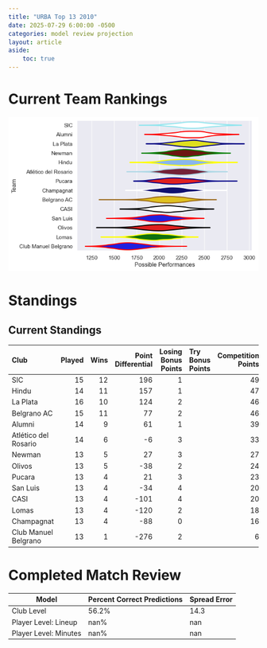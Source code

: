 ```yaml
---  
title: "URBA Top 13 2010"  
date: 2025-07-29 6:00:00 -0500  
categories: model review projection  
layout: article  
aside:  
    toc: true  
---
```

# Current Team Rankings


![Club Rankings](plots/rankings_URBA_Top_13_2010.png)
# Standings

## Current Standings


| Club                 |   Played |   Wins |   Point Differential |   Losing Bonus Points | Try Bonus Points   |   Competition Points |
|:---------------------|---------:|-------:|---------------------:|----------------------:|:-------------------|---------------------:|
| SIC                  |       15 |     12 |                  196 |                     1 |                    |                   49 |
| Hindu                |       14 |     11 |                  157 |                     1 |                    |                   47 |
| La Plata             |       16 |     10 |                  124 |                     2 |                    |                   46 |
| Belgrano AC          |       15 |     11 |                   77 |                     2 |                    |                   46 |
| Alumni               |       14 |      9 |                   61 |                     1 |                    |                   39 |
| Atlético del Rosario |       14 |      6 |                   -6 |                     3 |                    |                   33 |
| Newman               |       13 |      5 |                   27 |                     3 |                    |                   27 |
| Olivos               |       13 |      5 |                  -38 |                     2 |                    |                   24 |
| Pucara               |       13 |      4 |                   21 |                     3 |                    |                   23 |
| San Luis             |       13 |      4 |                  -34 |                     4 |                    |                   20 |
| CASI                 |       13 |      4 |                 -101 |                     4 |                    |                   20 |
| Lomas                |       13 |      4 |                 -120 |                     2 |                    |                   18 |
| Champagnat           |       13 |      4 |                  -88 |                     0 |                    |                   16 |
| Club Manuel Belgrano |       13 |      1 |                 -276 |                     2 |                    |                    6 |



# Completed Match Review


| Model | Percent Correct Predictions | Spread Error |
| ------ | ------ | ------ |
| Club Level | 56.2% | 14.3 |
| Player Level: Lineup | nan% | nan |
| Player Level: Minutes | nan% | nan |

